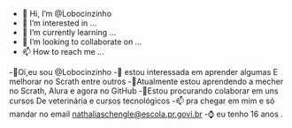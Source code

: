 - 👋 Hi, I’m @Lobocinzinho
- 👀 I’m interested in ...
- 🌱 I’m currently learning ...
- 💞️ I’m looking to collaborate on ...
- 📫 How to reach me ...

<!---
Lobocinzinho/Lobocinzinho is a ✨ special ✨ repository because its `README.md` (this file) appears on your GitHub profile.
You can click the Preview link to take a look at your changes.
--->

-👋Oi,eu sou @Lobocinzinho 
-👀 estou interessada  em aprender algumas 
E melhorar no Scrath  entre outros 
-🌱Atualmente estou aprendendo a mecher no
Scrath, Alura e agora  no GitHub 
-💞Estou procurando colaborar em uns cursos 
De veterinária e cursos tecnológicos 
-📫 pra chegar em mim e só mandar no email nathaliaschengle@escola.pr.govi.br
-⌚ eu tenho  16 anos .
